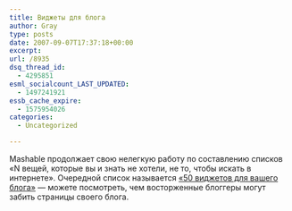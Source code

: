 ```yaml
---
title: Виджеты для блога
author: Gray
type: posts
date: 2007-09-07T17:37:18+00:00
excerpt:
url: /8935
dsq_thread_id:
  - 4295851
esml_socialcount_LAST_UPDATED:
  - 1497241921
essb_cache_expire:
  - 1575954026
categories:
  - Uncategorized

---
```








Mashable продолжает свою нелегкую работу по составлению списков &#171;N вещей, которые вы и знать не хотели, не то, чтобы искать в интернете&#187;. Очередной список называется <a href="http://mashable.com/2007/09/06/widgets-2/" target="_blank">&#171;50 виджетов для вашего блога&#187;</a> &#8212; можете посмотреть, чем восторженные блоггеры могут забить страницы своего блога.